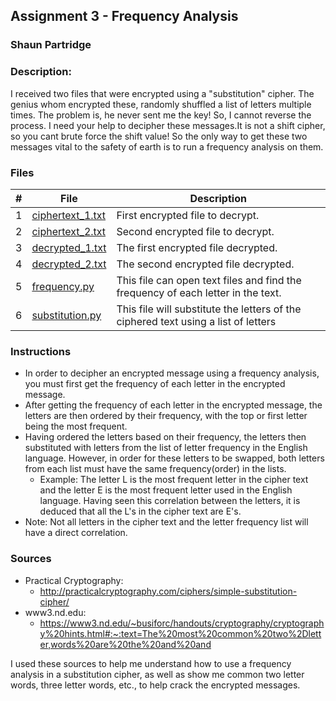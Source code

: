 ## Assignment 3 - Frequency Analysis
### Shaun Partridge
### Description:

I received two files that were encrypted using a "substitution" cipher. The genius whom encrypted these, randomly shuffled a list of letters multiple times. The problem is, he never sent me the key! So, I cannot reverse the process. I need your help to decipher these messages.It is not a shift cipher, so you cant brute force the shift value! So the only way to get these two messages vital to the safety of earth is to run a frequency analysis on them.

### Files

|   #   |  File                            |  Description                           |
| :---: |----------------------------------|----------------------------------------|
|   1   |   [ciphertext_1.txt](https://raw.githubusercontent.com/ShaunJPartridge/4663-Cryptography-Partridge/master/Assignments/A03/ciphertext_1.txt)   | First encrypted file to decrypt. |
|   2   |   [ciphertext_2.txt](https://raw.githubusercontent.com/ShaunJPartridge/4663-Cryptography-Partridge/master/Assignments/A03/ciphertext_2.txt)   | Second encrypted file to decrypt.  |
|   3   |   [decrypted_1.txt](https://raw.githubusercontent.com/ShaunJPartridge/4663-Cryptography-Partridge/master/Assignments/A03/decrypted_1.txt)   | The first encrypted file decrypted.  |
|   4   |   [decrypted_2.txt](https://raw.githubusercontent.com/ShaunJPartridge/4663-Cryptography-Partridge/master/Assignments/A03/decrypted_2.txt)   | The second encrypted file decrypted.  |
|   5   |   [frequency.py](https://github.com/ShaunJPartridge/4663-Cryptography-Partridge/blob/master/Assignments/A03/frequency.py)   | This file can open text files and find the frequency of each letter in the text.  |
|   6   |   [substitution.py](https://github.com/ShaunJPartridge/4663-Cryptography-Partridge/blob/master/Assignments/A03/substitution.py)   |   This file will substitute the letters of the ciphered text using a list of letters  |

### Instructions

- In order to decipher an encrypted message using a frequency analysis, you must first get the frequency of each letter in the encrypted message.
- After getting the frequency of each letter in the encrypted message, the letters are then ordered by their frequency, with the top or first letter being the most frequent.
- Having ordered the letters based on their frequency, the letters then substituted with letters from the list of letter frequency in the English language. However, in order for these letters to be swapped, both letters from each list must have the same frequency(order) in the lists.
    - Example: 
                The letter L is the most frequent letter in the cipher text and the letter E is the most frequent letter used in the English language. Having seen this                           correlation between the letters, it is deduced that all the L's in the cipher text are E's.
- Note: Not all letters in the cipher text and the letter frequency list will have a direct correlation.

### Sources

- Practical Cryptography:
  - http://practicalcryptography.com/ciphers/simple-substitution-cipher/
- www3.nd.edu:
  - https://www3.nd.edu/~busiforc/handouts/cryptography/cryptography%20hints.html#:~:text=The%20most%20common%20two%2Dletter,words%20are%20the%20and%20and

I used these sources to help me understand how to use a frequency analysis in a substitution cipher, as well as show me common two letter words, three letter words, etc., to help crack the encrypted messages.
                
